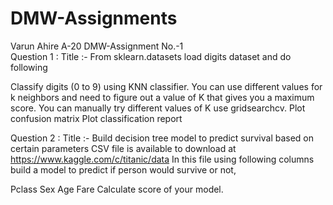 # DMW-Assignments
Varun Ahire A-20 
DMW-Assignment No.-1  
Question 1 : Title :- From sklearn.datasets load digits dataset and do following

Classify digits (0 to 9) using KNN classifier. You can use different values for k neighbors and need to figure out a value of K that gives you a maximum score. You can manually try different values of K use gridsearchcv.
Plot confusion matrix
Plot classification report

Question 2 : Title :- Build decision tree model to predict survival based on certain parameters CSV file is available to download at https://www.kaggle.com/c/titanic/data In this file using following columns build a model to predict if person would survive or not,

Pclass
Sex
Age
Fare
Calculate score of your model.
